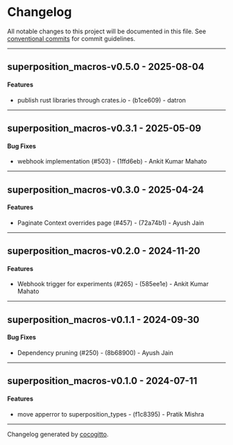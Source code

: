 # Changelog
All notable changes to this project will be documented in this file. See [conventional commits](https://www.conventionalcommits.org/) for commit guidelines.

- - -
## superposition_macros-v0.5.0 - 2025-08-04
#### Features
- publish rust libraries through crates.io - (b1ce609) - datron

- - -

## superposition_macros-v0.3.1 - 2025-05-09
#### Bug Fixes
- webhook implementation (#503) - (1ffd6eb) - Ankit Kumar Mahato

- - -

## superposition_macros-v0.3.0 - 2025-04-24
#### Features
- Paginate Context overrides page (#457) - (72a74b1) - Ayush Jain

- - -

## superposition_macros-v0.2.0 - 2024-11-20
#### Features
- Webhook trigger for experiments (#265) - (585ee1e) - Ankit Kumar Mahato

- - -

## superposition_macros-v0.1.1 - 2024-09-30
#### Bug Fixes
- Dependency pruning (#250) - (8b68900) - Ayush Jain

- - -

## superposition_macros-v0.1.0 - 2024-07-11
#### Features
- move apperror to superposition_types - (f1c8395) - Pratik Mishra

- - -

Changelog generated by [cocogitto](https://github.com/cocogitto/cocogitto).